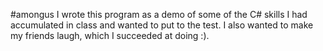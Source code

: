 #amongus
I wrote this program as a demo of some of the C# skills I had accumulated in class and wanted to put to the test.  I also wanted to make my friends laugh, which I succeeded at doing :).  
